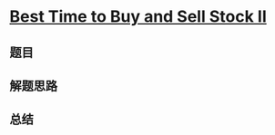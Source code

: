 # [Best Time to Buy and Sell Stock II](https://leetcode.com/problems/best-time-to-buy-and-sell-stock-ii/)

## 题目


## 解题思路


## 总结


